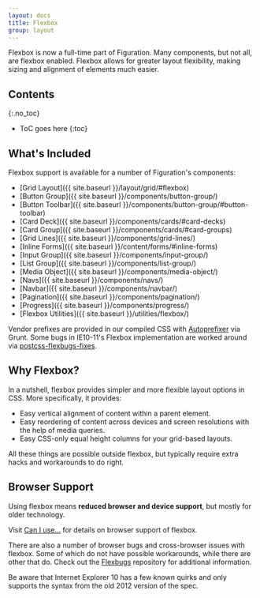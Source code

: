 ```yaml
---
layout: docs
title: Flexbox
group: layout
---
```


Flexbox is now a full-time part of Figuration. Many components, but not all, are flexbox enabled. Flexbox allows for greater layout flexibility, making sizing and alignment of elements much easier.

## Contents
{:.no_toc}

* ToC goes here
{:toc}

## What's Included

Flexbox support is available for a number of Figuration's components:

- [Grid Layout]({{ site.baseurl }}/layout/grid/#flexbox)
- [Button Group]({{ site.baseurl }}/components/button-group/)
- [Button Toolbar]({{ site.baseurl }}/components/button-group/#button-toolbar)
- [Card Deck]({{ site.baseurl }}/components/cards/#card-decks)
- [Card Group]({{ site.baseurl }}/components/cards/#card-groups)
- [Grid Lines]({{ site.baseurl }}/components/grid-lines/)
- [Inline Forms]({{ site.baseurl }}/content/forms/#inline-forms)
- [Input Group]({{ site.baseurl }}/components/input-group/)
- [List Group]({{ site.baseurl }}/components/list-group/)
- [Media Object]({{ site.baseurl }}/components/media-object/)
- [Navs]({{ site.baseurl }}/components/navs/)
- [Navbar]({{ site.baseurl }}/components/navbar/)
- [Pagination]({{ site.baseurl }}/components/pagination/)
- [Progress]({{ site.baseurl }}/components/progress/)
- [Flexbox Utilities]({{ site.baseurl }}/utilities/flexbox/)

Vendor prefixes are provided in our compiled CSS with [Autoprefixer](https://github.com/postcss/autoprefixer) via Grunt. Some bugs in IE10-11's Flexbox implementation are worked around via [postcss-flexbugs-fixes](https://github.com/luisrudge/postcss-flexbugs-fixes).

## Why Flexbox?

In a nutshell, flexbox provides simpler and more flexible layout options in CSS. More specifically, it provides:

- Easy vertical alignment of content within a parent element.
- Easy reordering of content across devices and screen resolutions with the help of media queries.
- Easy CSS-only equal height columns for your grid-based layouts.

All these things are possible outside flexbox, but typically require extra hacks and workarounds to do right.

## Browser Support

Using flexbox means **reduced browser and device support**, but mostly for older technology.

Visit [Can I use...](http://caniuse.com/#feat=flexbox) for details on browser support of flexbox.

There are also a number of browser bugs and cross-browser issues with flexbox.  Some of which do not have possible workarounds, while there are other that do.  Check out the [Flexbugs](https://github.com/philipwalton/flexbugs) repository for additional information.

Be aware that Internet Explorer 10 has a few known quirks and only supports the syntax from the old 2012 version of the spec.
